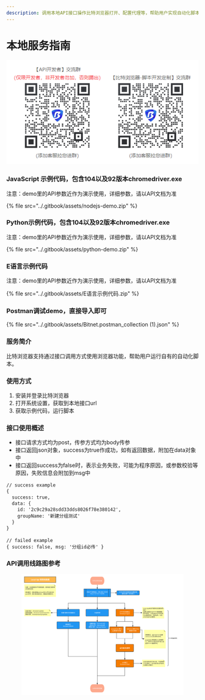 ```yaml
---
description: 调用本地API接口操作比特浏览器打开、配置代理等，帮助用户实现自动化脚本功能。
---
```


# 本地服务指南

![](../.gitbook/assets/23456.png)

### JavaScript 示例代码，包含104以及92版本chromedriver.exe

注意：demo里的API参数近作为演示使用，详细参数，请以API文档为准

{% file src="../.gitbook/assets/nodejs-demo.zip" %}

### Python示例代码，包含104以及92版本chromedriver.exe

注意：demo里的API参数近作为演示使用，详细参数，请以API文档为准

{% file src="../.gitbook/assets/python-demo.zip" %}

### E语言示例代码

注意：demo里的API参数近作为演示使用，详细参数，请以API文档为准

{% file src="../.gitbook/assets/E语言示例代码.zip" %}

### Postman调试demo，直接导入即可

{% file src="../.gitbook/assets/Bitnet.postman_collection (1).json" %}

### 服务简介

比特浏览器支持通过接口调用方式使用浏览器功能，帮助用户运行自有的自动化脚本。

### 使用方式

1. 安装并登录比特浏览器
2. 打开系统设置，获取到本地接口url
3. 获取示例代码，运行脚本

### 接口使用概述

* 接口请求方式均为post，传参方式均为body传参
* 接口返回json对象，success为true作成功，如有返回数据，附加在data对象中
* 接口返回success为false时，表示业务失败，可能为程序原因，或参数校验等原因，失败信息会附加到msg中

```
// success example
{
  success: true,
  data: {
    id: '2c9c29a28sdd33dds8026f78e380142',
    groupName: '新建分组测试'
  }
}

// failed example
{ success: false, msg: '分组id必传' }
```

### API调用线路图参考

<figure><img src="../.gitbook/assets/Local Api 使用线路图 (1).svg" alt=""><figcaption></figcaption></figure>
